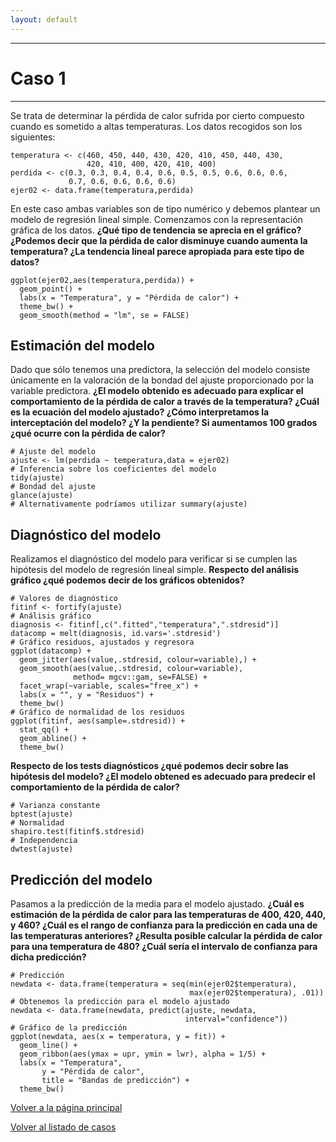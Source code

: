 ```yaml
---
layout: default
---
```


***
# Caso 1
***

Se trata de determinar la pérdida de calor sufrida por cierto compuesto cuando es sometido a altas temperaturas. Los datos recogidos son los siguientes:
```
temperatura <- c(460, 450, 440, 430, 420, 410, 450, 440, 430, 
                 420, 410, 400, 420, 410, 400)
perdida <- c(0.3, 0.3, 0.4, 0.4, 0.6, 0.5, 0.5, 0.6, 0.6, 0.6, 
             0.7, 0.6, 0.6, 0.6, 0.6)
ejer02 <- data.frame(temperatura,perdida)
```

En este caso ambas variables son de tipo numérico y debemos plantear un modelo de regresión lineal simple. Comenzamos con la representación gráfica de los datos. **¿Qué tipo de tendencia se aprecia en el gráfico? ¿Podemos decir que la pérdida de calor disminuye cuando aumenta la temperatura? ¿La tendencia lineal parece apropiada para este tipo de datos?**


```
ggplot(ejer02,aes(temperatura,perdida)) + 
  geom_point() + 
  labs(x = "Temperatura", y = "Pérdida de calor") + 
  theme_bw() + 
  geom_smooth(method = "lm", se = FALSE)
```


## Estimación del modelo 

Dado que sólo tenemos una predictora, la selección del modelo consiste únicamente en la valoración de la bondad del ajuste proporcionado por la variable predictora. **¿El modelo obtenido es adecuado para explicar el comportamiento de la pérdida de calor a través de la temperatura? ¿Cuál es la ecuación del modelo ajustado? ¿Cómo interpretamos la interceptación del modelo? ¿Y la pendiente? Si aumentamos 100 grados ¿qué ocurre con la pérdida de calor?**

```
# Ajuste del modelo
ajuste <- lm(perdida ~ temperatura,data = ejer02)
# Inferencia sobre los coeficientes del modelo
tidy(ajuste)
# Bondad del ajuste
glance(ajuste)
# Alternativamente podríamos utilizar summary(ajuste)
```

## Diagnóstico del modelo

Realizamos el diagnóstico del modelo para verificar si se cumplen las hipótesis del modelo de regresión lineal simple. **Respecto del análisis gráfico ¿qué podemos decir de los gráficos obtenidos?** 

```
# Valores de diagnóstico
fitinf <- fortify(ajuste)
# Análisis gráfico
diagnosis <- fitinf[,c(".fitted","temperatura",".stdresid")] 
datacomp = melt(diagnosis, id.vars='.stdresid')
# Gráfico residuos, ajustados y regresora
ggplot(datacomp) +
  geom_jitter(aes(value,.stdresid, colour=variable),) + 
  geom_smooth(aes(value,.stdresid, colour=variable), 
              method= mgcv::gam, se=FALSE) +
  facet_wrap(~variable, scales="free_x") +
  labs(x = "", y = "Residuos") +
  theme_bw()
# Gráfico de normalidad de los residuos
ggplot(fitinf, aes(sample=.stdresid)) + 
  stat_qq() + 
  geom_abline() +
  theme_bw()
```

**Respecto de los tests diagnósticos ¿qué podemos decir sobre las hipótesis del modelo? ¿El modelo obtened es adecuado para predecir el comportamiento de la pérdida de calor?**

```
# Varianza constante
bptest(ajuste)
# Normalidad
shapiro.test(fitinf$.stdresid)
# Independencia
dwtest(ajuste)
```

## Predicción del modelo

Pasamos a la predicción de la media para el modelo ajustado. **¿Cuál es estimación de la pérdida de calor para las temperaturas de 400, 420, 440, y 460? ¿Cuál es el rango de confianza para la predicción en cada una de las temperaturas anteriores? ¿Resulta posible calcular la pérdida de calor para una temperatura de 480? ¿Cuál sería el intervalo de confianza para dicha predicción?**

```
# Predicción
newdata <- data.frame(temperatura = seq(min(ejer02$temperatura), 
                                        max(ejer02$temperatura), .01))
# Obtenemos la predicción para el modelo ajustado
newdata <- data.frame(newdata, predict(ajuste, newdata, 
                                       interval="confidence"))
# Gráfico de la predicción
ggplot(newdata, aes(x = temperatura, y = fit)) +
  geom_line() +
  geom_ribbon(aes(ymax = upr, ymin = lwr), alpha = 1/5) +
  labs(x = "Temperatura", 
       y = "Pérdida de calor", 
       title = "Bandas de predicción") +
  theme_bw()
```

[Volver a la página principal](https://jmsocuellamos.github.io/)

[Volver al listado de casos](https://jmsocuellamos.github.io/modelos-lineales)

